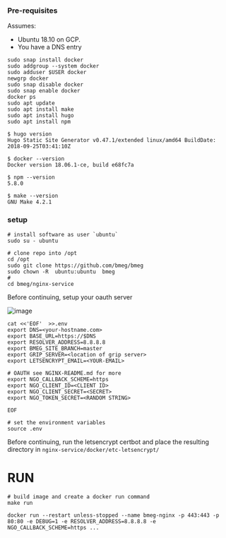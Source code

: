 
### Pre-requisites
Assumes:
* Ubuntu 18.10 on GCP.
* You have a DNS entry


```
sudo snap install docker
sudo addgroup --system docker
sudo adduser $USER docker
newgrp docker
sudo snap disable docker
sudo snap enable docker
docker ps
sudo apt update
sudo apt install make
sudo apt install hugo
sudo apt install npm

$ hugo version
Hugo Static Site Generator v0.47.1/extended linux/amd64 BuildDate: 2018-09-25T03:41:10Z

$ docker --version
Docker version 18.06.1-ce, build e68fc7a

$ npm --version
5.8.0

$ make --version
GNU Make 4.2.1
```


### setup

```
# install software as user `ubuntu`
sudo su - ubuntu

# clone repo into /opt
cd /opt
sudo git clone https://github.com/bmeg/bmeg
sudo chown -R  ubuntu:ubuntu  bmeg
#
cd bmeg/nginx-service

```

Before continuing, setup your oauth server

![image](https://user-images.githubusercontent.com/47808/50254570-69238980-03a3-11e9-9dd8-4e592a3289e4.png)



```
cat <<'EOF'  >>.env
export DNS=<your-hostname.com>
export BASE_URL=https://$DNS
export RESOLVER_ADDRESS=8.8.8.8
export BMEG_SITE_BRANCH=master
export GRIP_SERVER=<location of grip server>
export LETSENCRYPT_EMAIL=<YOUR-EMAIL>

# OAUTH see NGINX-README.md for more
export NGO_CALLBACK_SCHEME=https
export NGO_CLIENT_ID=<CLIENT ID>
export NGO_CLIENT_SECRET=<SECRET>
export NGO_TOKEN_SECRET=<RANDOM STRING>

EOF

# set the environment variables
source .env
```



Before continuing, run the letsencrypt certbot and place the resulting directory in `nginx-service/docker/etc-letsencrypt/`


# RUN

```
# build image and create a docker run command
make run

docker run --restart unless-stopped --name bmeg-nginx -p 443:443 -p 80:80 -e DEBUG=1 -e RESOLVER_ADDRESS=8.8.8.8 -e NGO_CALLBACK_SCHEME=https ...

```
